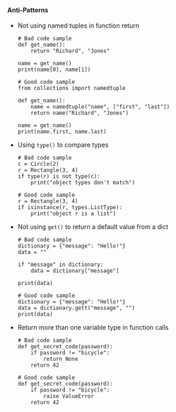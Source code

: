 #### Anti-Patterns

- Not using named tuples in function return
    ```
    # Bad code sample
    def get_name():
        return "Richard", "Jones"

    name = get_name()
    print(name[0], name[1])

    # Good code sample
    from collections import namedtuple

    def get_name():
        name = namedtuple("name", ["first", "last"])
        return name("Richard", "Jones")

    name = get_name()
    print(name.first, name.last)
    ```
- Using `type()` to compare types
    ```
    # Bad code sample
    c = Circle(2)
    r = Rectangle(3, 4)
    if type(r) is not type(c):
        print("object types don't match")

    # Good code sample
    r = Rectangle(3, 4)
    if isinstance(r, types.ListType):
        print("object r is a list")
    ```
- Not using `get()` to return a default value from a dict
    ```
    # Bad code sample
    dictionary = {"message": "Hello!"}
    data = ""

    if "message" in dictionary:
        data = dictionary["message"]

    print(data)

    # Good code sample
    dictionary = {"message": "Hello!"}
    data = dictionary.gett("message", "")
    print(data)
    ```
- Return more than one variable type in function calls
    ```
    # Bad code sample
    def get_secret_code(password):
        if password != "bicycle":
            return None
        return 42

    # Good code sample
    def get_secret_code(password):
        if password != "bicycle":
            raise ValueError
        return 42
    ```
